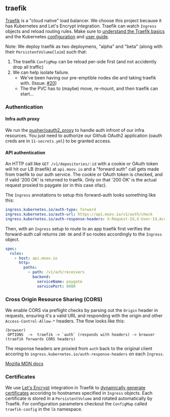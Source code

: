 ## traefik

[Traefik](https://docs.traefik.io/) is a "cloud native" load balancer. We choose this project because it has Kubernetes and Let's Encrypt integration. Traefik can watch `Ingress` objects and reload routing rules. Make sure to [understand the Traefik basics](https://docs.traefik.io/basics/) and the Kubernetes [configuration](https://docs.traefik.io/configuration/backends/kubernetes/) and [user guide](https://docs.traefik.io/user-guide/kubernetes/).

Note: We deploy traefik as two deploymens, "alpha" and "beta" (along with their `PersistentVolumeClaim`) such that:

1. The traefik `ConfigMap` can be reload per-side first (and not accidently drop all traffic)
1. We can help isolate failure.
   - We've been having our pre-emptible nodes die and taking traefik with. (Issue: [#20](https://github.com/moov-io/infra/issues/20))
   - The the PVC has to (maybe) move, re-mount, and then traefik can start...

### Authentication

#### Infra auth proxy

We run the [pusher/oauth2_proxy](https://github.com/pusher/oauth2_proxy) to handle auth infront of our infra resources. You just need to authorize our Github OAuth2 application (oauth creds are in `11-secrets.yml`) to be granted access.

#### API authentication

An HTTP call like `GET /v1/depositories/:id` with a cookie or OAuth token will hit our LB (traefik)  at `api.moov.io` and a "forward auth" call gets made from traefik to our auth service. The cookie or OAuth token is checked, and if valid '200 OK' is returned to traefik. Only on that '200 OK' is the actual request proxied to paygate (or in this case ofac).

The `Ingress` annotations to setup this forward-auth looks something like this:

```yaml
ingress.kubernetes.io/auth-type: forward
ingress.kubernetes.io/auth-url: https://api.moov.io/v1/auth/check
ingress.kubernetes.io/auth-response-headers: X-Request-Id,X-User-Id,Access-Control-Allow-Origin,Access-Control-Allow-Methods,Access-Control-Allow-Headers,Access-Control-Allow-Credentials,Content-Type
```

Then, with an `Ingress` setup to route to an app traefik first verifies the forward-auth call returns `200 OK` and if so routes accordingly to the `Ingress` object.

```yaml
spec:
  rules:
    - host: api.moov.io
      http:
        paths:
          - path: /v1/ach/receivers
            backend:
              serviceName: paygate
              servicePort: 8080
```

### Cross Origin Resource Sharing (CORS)

We enable CORS via preflight checks by parsing out the `Origin` header in requests, ensuring it's a valid URL and responding with the origin and other `Access-Control-Allow-*` headers. The flow looks like this:

```
(browser)
 OPTIONS  ->  traefik -> `auth` (responds with headers) -> browser (traefik forwards CORS headers)
```

The response headers are proxied from `auth` back to the original client accoring to `ingress.kubernetes.io/auth-response-headers` on each `Ingress`.

[Mozilla MDN docs](https://developer.mozilla.org/en-US/docs/Web/HTTP/CORS)

### Certificates

We use [Let's Encrypt](https://letsencrypt.org/) integration in Traefik to [dynamically generate certificates](https://docs.traefik.io/configuration/acme/) accoridng to hostnames specified in `Ingress` objects. Each certificate is stored in a `PersistentVolume` and rotated automatically by Traefik. For configuration parameters checkout the `ConfigMap` called `traefik-config` in the `lb` namespace.
